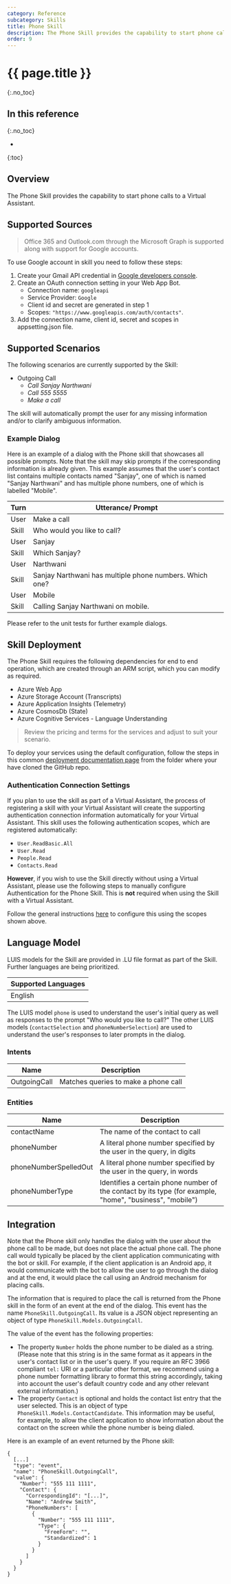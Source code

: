 ```yaml
---
category: Reference
subcategory: Skills
title: Phone Skill
description: The Phone Skill provides the capability to start phone calls to a Virtual Assistant.
order: 9
---
```


# {{ page.title }}
{:.no_toc}

## In this reference
{:.no_toc}

*
{:toc}

## Overview

The Phone Skill provides the capability to start phone calls to a Virtual Assistant.

## Supported Sources

> Office 365 and Outlook.com through the Microsoft Graph is supported along with support for Google accounts.

To use Google account in skill you need to follow these steps:
1. Create your Gmail API credential in [Google developers console](https://console.developers.google.com).
2. Create an OAuth connection setting in your Web App Bot.
    - Connection name: `googleapi`
    - Service Provider: `Google`
    - Client id and secret are generated in step 1
    - Scopes: `"https://www.googleapis.com/auth/contacts"`.
3. Add the connection name, client id, secret and scopes in appsetting.json file.

## Supported Scenarios

The following scenarios are currently supported by the Skill:

- Outgoing Call
  - *Call Sanjay Narthwani*
  - *Call 555 5555*
  - *Make a call*

The skill will automatically prompt the user for any missing information and/or to clarify ambiguous information.

### Example Dialog

Here is an example of a dialog with the Phone skill that showcases all possible prompts.
Note that the skill may skip prompts if the corresponding information is already given.
This example assumes that the user's contact list contains multiple contacts named "Sanjay", one of which is named "Sanjay Narthwani" and has multiple phone numbers, one of which is labelled "Mobile".

|Turn| Utterance/ Prompt |
|-|-|
|User| Make a call |
|Skill| Who would you like to call? |
|User| Sanjay |
|Skill| Which Sanjay? |
|User| Narthwani |
|Skill| Sanjay Narthwani has multiple phone numbers. Which one? |
|User| Mobile |
|Skill| Calling Sanjay Narthwani on mobile. |

Please refer to the unit tests for further example dialogs.

## Skill Deployment

The Phone Skill requires the following dependencies for end to end operation, which are created through an ARM script, which you can modify as required.

- Azure Web App
- Azure Storage Account (Transcripts)
- Azure Application Insights (Telemetry)
- Azure CosmosDb (State)
- Azure Cognitive Services - Language Understanding

> Review the pricing and terms for the services and adjust to suit your scenario.

To deploy your services using the default configuration, follow the steps in this common [deployment documentation page]({{site.baseurl}}/tutorials/assistantandskilldeploymentsteps.md) from the folder where your have cloned the GitHub repo.

### Authentication Connection Settings

If you plan to use the skill as part of a Virtual Assistant, the process of registering a skill with your Virtual Assistant will create the supporting authentication connection information automatically for your Virtual Assistant. This skill uses the following authentication scopes, which are registered automatically:
- `User.ReadBasic.All`
- `User.Read`
- `People.Read`
- `Contacts.Read`

**However**, if you wish to use the Skill directly without using a Virtual Assistant, please use the following steps to manually configure Authentication for the Phone Skill. This is **not** required when using the Skill with a Virtual Assistant.

Follow the general instructions [here]({{site.baseurl}}/reference/skills/manualauthsteps.md) to configure this using the scopes shown above.

## Language Model

LUIS models for the Skill are provided in .LU file format as part of the Skill. Further languages are being prioritized.

|Supported Languages|
|-|
|English|

The LUIS model `phone` is used to understand the user's initial query as well as responses to the prompt "Who would you like to call?"
The other LUIS models (`contactSelection` and `phoneNumberSelection`) are used to understand the user's responses to later prompts in the dialog.

### Intents

|Name|Description|
|-|-|
|OutgoingCall| Matches queries to make a phone call |

### Entities

|Name|Description|
|-|-|
|contactName| The name of the contact to call |
|phoneNumber| A literal phone number specified by the user in the query, in digits |
|phoneNumberSpelledOut| A literal phone number specified by the user in the query, in words |
|phoneNumberType| Identifies a certain phone number of the contact by its type (for example, "home", "business", "mobile") |

## Integration

Note that the Phone skill only handles the dialog with the user about the phone call to be made, but does not place the actual phone call.
The phone call would typically be placed by the client application communicating with the bot or skill.
For example, if the client application is an Android app, it would communicate with the bot to allow the user to go through the dialog and at the end, it would place the call using an Android mechanism for placing calls.

The information that is required to place the call is returned from the Phone skill in the form of an event at the end of the dialog.
This event has the name `PhoneSkill.OutgoingCall`.
Its value is a JSON object representing an object of type `PhoneSkill.Models.OutgoingCall`.

The value of the event has the following properties:
- The property `Number` holds the phone number to be dialed as a string.
  (Please note that this string is in the same format as it appears in the user's contact list or in the user's query.
  If you require an RFC 3966 compliant `tel:` URI or a particular other format, we recommend using a phone number formatting library to format this string accordingly, taking into account the user's default country code and any other relevant external information.)
- The property `Contact` is optional and holds the contact list entry that the user selected.
  This is an object of type `PhoneSkill.Models.ContactCandidate`.
  This information may be useful, for example, to allow the client application to show information about the contact on the screen while the phone number is being dialed.

Here is an example of an event returned by the Phone skill:

    {
      [...]
      "type": "event",
      "name": "PhoneSkill.OutgoingCall",
      "value": {
        "Number": "555 111 1111",
        "Contact": {
          "CorrespondingId": "[...]",
          "Name": "Andrew Smith",
          "PhoneNumbers": [
            {
              "Number": "555 111 1111",
              "Type": {
                "FreeForm": "",
                "Standardized": 1
              }
            }
          ]
        }
      }
    }
